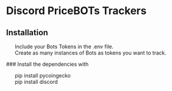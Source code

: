 # Discord PriceBOTs Trackers

## Installation
<ul>
Include your Bots Tokens in the .env file. <br>
Create as many instances of Bots as tokens you want to track.<br>
</ul>
### Install the dependencies with
<ul>
pip install pycoingecko<br>
pip install discord<br>
</ul>
